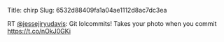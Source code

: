 Title: chirp
Slug: 6532d88409fa1a04ae1112d8ac7dc3ea

RT <a href="http://twitter.com/jessejiryudavis">@jessejiryudavis</a>: Git lolcommits! Takes your photo when you commit <a href="https://t.co/nOkJ0GKi">https://t.co/nOkJ0GKi</a>
